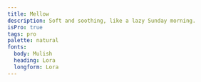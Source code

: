 ```yaml
---
title: Mellow
description: Soft and soothing, like a lazy Sunday morning.
isPro: true
tags: pro
palette: natural
fonts:
  body: Mulish
  heading: Lora
  longform: Lora
---
```

